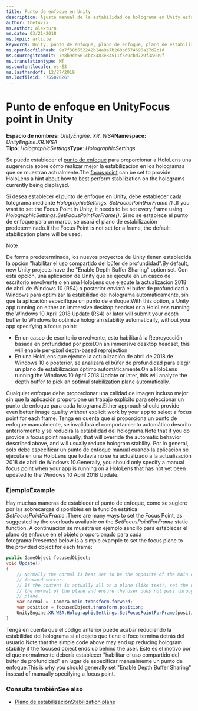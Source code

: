 ```yaml
---
title: Punto de enfoque en Unity
description: Ajuste manual de la estabilidad de holograma en Unity estableciendo el punto de enfoque
author: thetuvix
ms.author: alexturn
ms.date: 03/21/2018
ms.topic: article
keywords: Unity, punto de enfoque, plano de enfoque, plano de estabilización, punto de estabilización, Reproyección, LSR, búfer de profundidad
ms.openlocfilehash: 9a7f30b552242b24a9a7b260b6574690a27d2c1d
ms.sourcegitcommit: 7e8b9de561cbc8483e84511f3e9cbd779f3a999f
ms.translationtype: MT
ms.contentlocale: es-ES
ms.lasthandoff: 12/27/2019
ms.locfileid: "75502626"
---
```

# <a name="focus-point-in-unity"></a><span data-ttu-id="04116-104">Punto de enfoque en Unity</span><span class="sxs-lookup"><span data-stu-id="04116-104">Focus point in Unity</span></span>

<span data-ttu-id="04116-105">**Espacio de nombres:** *UnityEngine. XR. WSA*</span><span class="sxs-lookup"><span data-stu-id="04116-105">**Namespace:** *UnityEngine.XR.WSA*</span></span><br>
<span data-ttu-id="04116-106">**Tipo**: *HolographicSettings*</span><span class="sxs-lookup"><span data-stu-id="04116-106">**Type**: *HolographicSettings*</span></span>

<span data-ttu-id="04116-107">Se puede establecer el [punto de enfoque](hologram-stability.md#reprojection) para proporcionar a HoloLens una sugerencia sobre cómo realizar mejor la estabilización en los hologramas que se muestran actualmente.</span><span class="sxs-lookup"><span data-stu-id="04116-107">The [focus point](hologram-stability.md#reprojection) can be set to provide HoloLens a hint about how to best perform stabilization on the holograms currently being displayed.</span></span>

<span data-ttu-id="04116-108">Si desea establecer el punto de enfoque en Unity, debe establecer cada fotograma mediante *HolographicSettings. SetFocusPointForFrame ()* .</span><span class="sxs-lookup"><span data-stu-id="04116-108">If you want to set the Focus Point in Unity, it needs to be set every frame using *HolographicSettings.SetFocusPointForFrame()*.</span></span> <span data-ttu-id="04116-109">Si no se establece el punto de enfoque para un marco, se usará el plano de estabilización predeterminado.</span><span class="sxs-lookup"><span data-stu-id="04116-109">If the Focus Point is not set for a frame, the default stabilization plane will be used.</span></span>

> [!NOTE]
> <span data-ttu-id="04116-110">De forma predeterminada, los nuevos proyectos de Unity tienen establecida la opción "habilitar el uso compartido del búfer de profundidad".</span><span class="sxs-lookup"><span data-stu-id="04116-110">By default, new Unity projects have the "Enable Depth Buffer Sharing" option set.</span></span>  <span data-ttu-id="04116-111">Con esta opción, una aplicación de Unity que se ejecute en un casco de escritorio envolvente o en una HoloLens que ejecute la actualización 2018 de abril de Windows 10 (RS4) o posterior enviará el búfer de profundidad a Windows para optimizar la estabilidad del holograma automáticamente, sin que la aplicación especifique un punto de enfoque:</span><span class="sxs-lookup"><span data-stu-id="04116-111">With this option, a Unity app running on either an immersive desktop headset or a HoloLens running the Windows 10 April 2018 Update (RS4) or later will submit your depth buffer to Windows to optimize hologram stability automatically, without your app specifying a focus point:</span></span>
> * <span data-ttu-id="04116-112">En un casco de escritorio envolvente, esto habilitará la Reproyección basada en profundidad por píxel.</span><span class="sxs-lookup"><span data-stu-id="04116-112">On an immersive desktop headset, this will enable per-pixel depth-based reprojection.</span></span>
> * <span data-ttu-id="04116-113">En una HoloLens que ejecute la actualización de abril de 2018 de Windows 10 o posterior, se analizará el búfer de profundidad para elegir un plano de estabilización óptimo automáticamente.</span><span class="sxs-lookup"><span data-stu-id="04116-113">On a HoloLens running the Windows 10 April 2018 Update or later, this will analyze the depth buffer to pick an optimal stabilization plane automatically.</span></span>
>
> <span data-ttu-id="04116-114">Cualquier enfoque debe proporcionar una calidad de imagen incluso mejor sin que la aplicación proporcione un trabajo explícito para seleccionar un punto de enfoque para cada fotograma.</span><span class="sxs-lookup"><span data-stu-id="04116-114">Either approach should provide even better image quality without explicit work by your app to select a focus point for each frame.</span></span>  <span data-ttu-id="04116-115">Tenga en cuenta que si proporciona un punto de enfoque manualmente, se invalidará el comportamiento automático descrito anteriormente y se reducirá la estabilidad del holograma.</span><span class="sxs-lookup"><span data-stu-id="04116-115">Note that if you do provide a focus point manually, that will override the automatic behavior described above, and will usually reduce hologram stability.</span></span>  <span data-ttu-id="04116-116">Por lo general, solo debe especificar un punto de enfoque manual cuando la aplicación se ejecuta en una HoloLens que todavía no se ha actualizado a la actualización 2018 de abril de Windows 10.</span><span class="sxs-lookup"><span data-stu-id="04116-116">Generally, you should only specify a manual focus point when your app is running on a HoloLens that has not yet been updated to the Windows 10 April 2018 Update.</span></span>

### <a name="example"></a><span data-ttu-id="04116-117">Ejemplo</span><span class="sxs-lookup"><span data-stu-id="04116-117">Example</span></span>

<span data-ttu-id="04116-118">Hay muchas maneras de establecer el punto de enfoque, como se sugiere por las sobrecargas disponibles en la función estática *SetFocusPointForFrame* .</span><span class="sxs-lookup"><span data-stu-id="04116-118">There are many ways to set the Focus Point, as suggested by the overloads available on the *SetFocusPointForFrame* static function.</span></span> <span data-ttu-id="04116-119">A continuación se muestra un ejemplo sencillo para establecer el plano de enfoque en el objeto proporcionado para cada fotograma:</span><span class="sxs-lookup"><span data-stu-id="04116-119">Presented below is a simple example to set the focus plane to the provided object for each frame:</span></span>

```cs
public GameObject focusedObject;
void Update()
{
    // Normally the normal is best set to be the opposite of the main camera's 
    // forward vector.
    // If the content is actually all on a plane (like text), set the normal to 
    // the normal of the plane and ensure the user does not pass through the 
    // plane.
    var normal = -Camera.main.transform.forward;     
    var position = focusedObject.transform.position;
    UnityEngine.XR.WSA.HolographicSettings.SetFocusPointForFrame(position, normal);
}
```

<span data-ttu-id="04116-120">Tenga en cuenta que el código anterior puede acabar reduciendo la estabilidad del holograma si el objeto que tiene el foco termina detrás del usuario.</span><span class="sxs-lookup"><span data-stu-id="04116-120">Note that the simple code above may end up reducing hologram stability if the focused object ends up behind the user.</span></span>  <span data-ttu-id="04116-121">Este es el motivo por el que normalmente debería establecer "habilitar el uso compartido del búfer de profundidad" en lugar de especificar manualmente un punto de enfoque.</span><span class="sxs-lookup"><span data-stu-id="04116-121">This is why you should generally set "Enable Depth Buffer Sharing" instead of manually specifying a focus point.</span></span>

### <a name="see-also"></a><span data-ttu-id="04116-122">Consulta también</span><span class="sxs-lookup"><span data-stu-id="04116-122">See also</span></span>
* [<span data-ttu-id="04116-123">Plano de estabilización</span><span class="sxs-lookup"><span data-stu-id="04116-123">Stabilization plane</span></span>](hologram-stability.md#reprojection)
